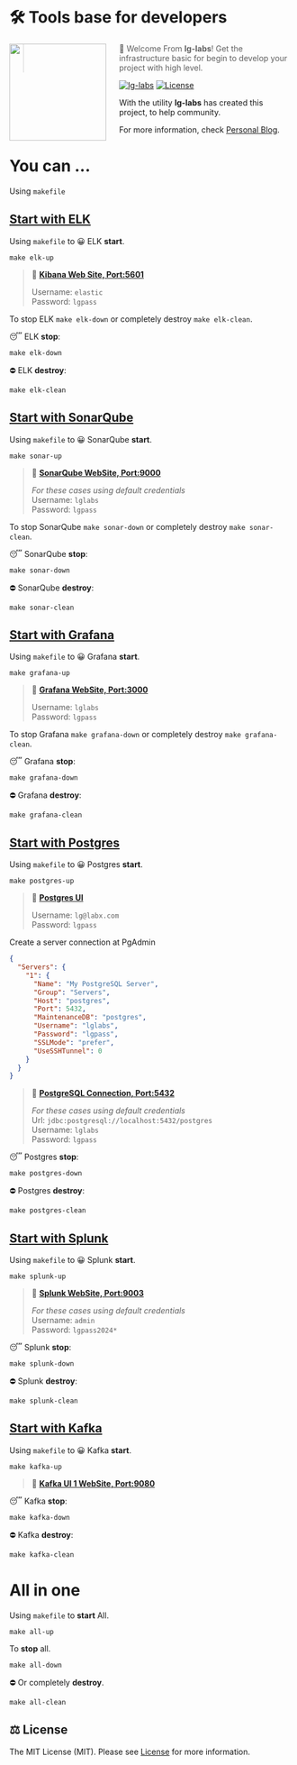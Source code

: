 # 🛠️ Tools base for developers

<img src="https://pbs.twimg.com/profile_images/1410772782238081029/VO3SPTNV_400x400.jpg" align="left" width="172px" height="172px"/>
<img align="left" width="0" height="172px" hspace="10"/>

> 👋  Welcome From **lg-labs**! Get the infrastructure basic for begin to develop your project with high level.

[![lg-labs][0]][1]
[![License][2]][3]

With the utility **lg-labs** has created this project, to help community.

For more information, check [Personal Blog][1].

# You can ...
Using `makefile`

## [Start with ELK][elk-doc]
Using `makefile` to 😀 ELK **start**.
```shell
make elk-up
```
> 👋  **[Kibana Web Site, Port:5601][kibana]**
> 
> Username: `elastic`  
> Password: `lgpass`

To stop ELK `make elk-down` or completely destroy `make elk-clean`.

😴 ELK **stop**:
```shell
make elk-down
```
⛔ ELK **destroy**:
```shell
make elk-clean
```

## [Start with SonarQube][sonar-doc]
Using `makefile` to 😀 SonarQube **start**.

```shell
make sonar-up
```

> 👋  **[SonarQube WebSite, Port:9000][sonar]** 
> 
> _For these cases using default credentials_  
> Username: `lglabs`  
> Password: `lgpass`

To stop SonarQube `make sonar-down` or completely destroy `make sonar-clean`.

😴 SonarQube **stop**:
```shell
make sonar-down
```
⛔️ SonarQube **destroy**:
```shell
make sonar-clean
```

## [Start with Grafana][grafana-doc]
Using `makefile` to 😀 Grafana **start**.

```shell
make grafana-up
```

> 👋  **[Grafana WebSite, Port:3000][grafana]**
>
> Username: `lglabs`  
> Password: `lgpass`

To stop Grafana `make grafana-down` or completely destroy `make grafana-clean`.

😴 Grafana **stop**:           
```shell
make grafana-down
```
⛔️ Grafana **destroy**:
```shell
make grafana-clean
```
## [Start with Postgres][db-doc]
Using `makefile` to 😀 Postgres **start**.

```shell
make postgres-up
```
> 👋  **[Postgres UI][postgres-ui]**
>
> Username: `lg@labx.com`  
> Password: `lgpass`
> 
Create a server connection at PgAdmin
```json
{
  "Servers": {
    "1": {
      "Name": "My PostgreSQL Server",
      "Group": "Servers",
      "Host": "postgres",
      "Port": 5432,
      "MaintenanceDB": "postgres",
      "Username": "lglabs",
      "Password": "lgpass",
      "SSLMode": "prefer",
      "UseSSHTunnel": 0
    }
  }
}
```

> 👋  **[PostgreSQL Connection, Port:5432][postgres]**
>
> _For these cases using default credentials_  
> Url: `jdbc:postgresql://localhost:5432/postgres`  
> Username: `lglabs`  
> Password: `lgpass`

😴 Postgres **stop**:
```shell
make postgres-down
```
⛔️ Postgres **destroy**:
```shell
make postgres-clean
```

## [Start with Splunk][splunk-doc]
Using `makefile` to 😀 Splunk **start**.

```shell
make splunk-up
```

> 👋  **[Splunk WebSite, Port:9003][splunk]**
>
> _For these cases using default credentials_  
> Username: `admin`  
> Password: `lgpass2024*`
> 

😴 Splunk **stop**:
```shell
make splunk-down
```
⛔️ Splunk **destroy**:
```shell
make splunk-clean
```

## [Start with Kafka][kafka-doc]
Using `makefile` to 😀 Kafka **start**.

```shell
make kafka-up
```

> 👋  **[Kafka UI 1 WebSite, Port:9080][kafka]**
>

😴 Kafka **stop**:
```shell
make kafka-down
```
⛔️ Kafka **destroy**:
```shell
make kafka-clean
```

# All in one
Using `makefile` to **start** All.

```shell
make all-up
```

To **stop** all.
```shell
make all-down
```
⛔️ Or completely **destroy**.
```shell
make all-clean
```


## ⚖️ License

The MIT License (MIT). Please see [License][3] for more information.


[0]: https://img.shields.io/badge/LgLabs-community-blue?style=flat-square
[1]: https://lufgarciaqu.medium.com
[2]: https://img.shields.io/badge/license-MIT-green?style=flat-square
[3]: LICENSE


[kibana]: http://localhost:5601
[sonar]: http://localhost:9000
[grafana]: http://localhost:3000
[postgres]: jdbc:postgresql://localhost:5432/postgres
[splunk]: http://localhost:9003 "http://localhost:9003"
[kafka]: http://localhost:9080 "http://localhost:9080"
[postgres-ui]: http://localhost:5012 "http://localhost:5012"


[elk-doc]: elk/README.md
[db-doc]: databases/README.md
[sonar-doc]: sonar-qube/README.md
[grafana-doc]: grafana-loki/README.md
[splunk-doc]: splunk/README.md
[kafka-doc]: kafka/README.md
